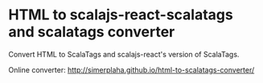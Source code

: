 # HTML to scalajs-react-scalatags and scalatags converter

Convert HTML to ScalaTags and scalajs-react's version of ScalaTags.

Online converter: http://simerplaha.github.io/html-to-scalatags-converter/
